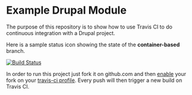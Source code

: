 Example Drupal Module
=====================

The purpose of this repository is to show how to use Travis CI to do
continuous integration with a Drupal project.

Here is a sample status icon showing the state of the **container-based** branch.

[![Build Status](https://secure.travis-ci.org/displayn/travis-ci-drupal-module-example.png?branch=container-based)](https://travis-ci.org/displayn/travis-ci-drupal-module-example)

In order to run this project just fork it on github.com and then [enable](http://about.travis-ci.org/docs/user/getting-started/)
your fork on your [travis-ci profile](http://travis-ci.org/profile). Every push will then trigger a new build on Travis CI.
